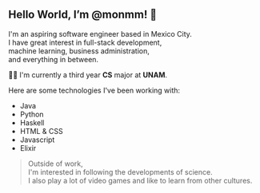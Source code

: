 ## Hello World, I’m @monmm! 👋

I'm an aspiring software engineer based in Mexico City.  
I have great interest in full-stack development,  
machine learning,  business administration,  
and everything in between.

:woman_technologist: I'm currently a third year **CS** major at **UNAM**.  

Here are some technologies I've been working with:  
* Java    
* Python  
* Haskell 
* HTML & CSS
* Javascript   
* Elixir     
  
  
> Outside of work,  
> I'm interested in following the developments of science.  
> I also play a lot of video games and like to learn from other cultures.
